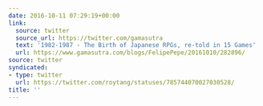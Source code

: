 ```yaml
---
date: 2016-10-11 07:29:19+00:00
link:
  source: twitter
  source_url: https://twitter.com/gamasutra
  text: '1982-1987 - The Birth of Japanese RPGs, re-told in 15 Games'
  url: https://www.gamasutra.com/blogs/FelipePepe/20161010/282896/
source: twitter
syndicated:
- type: twitter
  url: https://twitter.com/roytang/statuses/785744070027030528/
title: ''
---
```


